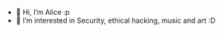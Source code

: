 - 👋 Hi, I’m Alice :p
- 👀 I’m interested in Security, ethical hacking, music and art :D
<!---
LicinhaUwU/LicinhaUwU is a ✨ special ✨ repository because its `README.md` (this file) appears on your GitHub profile.
You can click the Preview link to take a look at your changes.
--->
